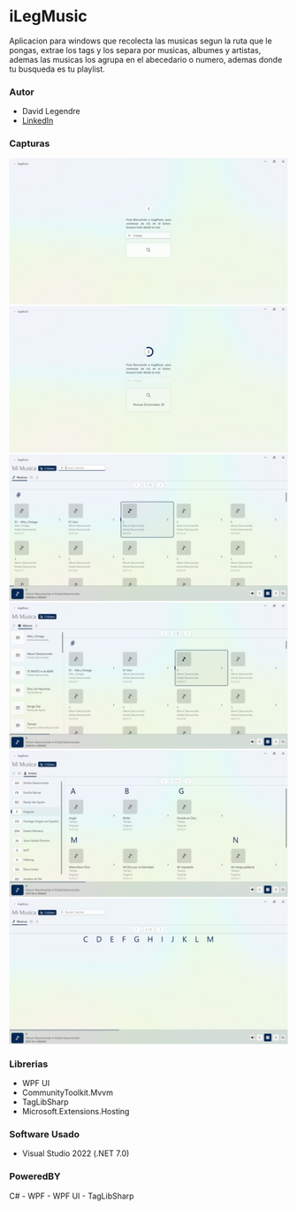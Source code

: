 # iLegMusic
Aplicacion para windows que recolecta las musicas segun la ruta que le pongas, extrae los tags y los separa por musicas, albumes y artistas, ademas las musicas los agrupa en el abecedario o numero, ademas donde tu busqueda es tu playlist.

### Autor
- David Legendre
- [LinkedIn](https://www.linkedin.com/in/david-legendre-albites-904a361a7/)

### Capturas
![image](https://github.com/Davidlegendre/iLegMusic/blob/main/captures/init.jpg)
![image](https://github.com/Davidlegendre/iLegMusic/blob/main/captures/charge.jpg)
![image](https://github.com/Davidlegendre/iLegMusic/blob/main/captures/home.jpg)
![image](https://github.com/Davidlegendre/iLegMusic/blob/main/captures/Albums.jpg)
![image](https://github.com/Davidlegendre/iLegMusic/blob/main/captures/artistas.jpg)
![image](https://github.com/Davidlegendre/iLegMusic/blob/main/captures/letras.jpg)


### Librerias
- WPF UI
- CommunityToolkit.Mvvm
- TagLibSharp
- Microsoft.Extensions.Hosting

### Software Usado
- Visual Studio 2022 (.NET 7.0)

### PoweredBY
C# - WPF - WPF UI - TagLibSharp
